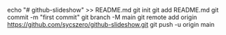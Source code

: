 echo "# github-slideshow" >> README.md
git init
git add README.md
git commit -m "first commit"
git branch -M main
git remote add origin https://github.com/sycszero/github-slideshow.git
git push -u origin main
